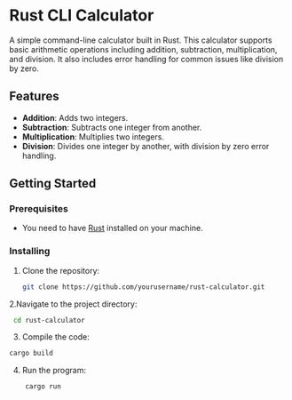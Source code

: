 # Rust CLI Calculator

A simple command-line calculator built in Rust. This calculator supports basic arithmetic operations including addition, subtraction, multiplication, and division. It also includes error handling for common issues like division by zero.

## Features

- **Addition**: Adds two integers.
- **Subtraction**: Subtracts one integer from another.
- **Multiplication**: Multiplies two integers.
- **Division**: Divides one integer by another, with division by zero error handling.

## Getting Started

### Prerequisites

- You need to have [Rust](https://www.rust-lang.org/tools/install) installed on your machine.

### Installing

1. Clone the repository:
   ```bash
   git clone https://github.com/yourusername/rust-calculator.git
   ````
2.Navigate to the project directory:
```bash
 cd rust-calculator
```
3.	Compile the code:
 ```bash
cargo build 
```
4.	Run the program:
```bash
    cargo run
````

  

